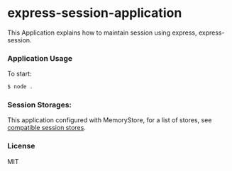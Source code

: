 # express-session-application

This Application explains how to maintain session using express, express-session.


### Application Usage

To start:

```sh
$ node .
```



### Session Storages:

This application configured with MemoryStore, for a list of stores, see [compatible session stores](https://www.npmjs.com/package/express-session#compatible-session-stores).


### License

MIT 